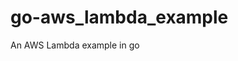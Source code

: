 # go-aws_lambda_example

<!--
#groups
Tools

#languages
Go

#frames and libs

-->

An AWS Lambda example in go
